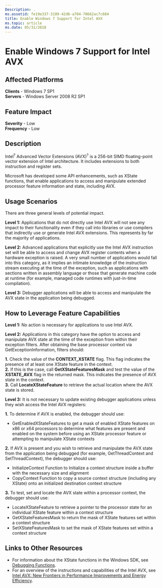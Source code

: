 ```yaml
---
Description: .
ms.assetid: fe19e337-3109-42d6-a704-70662ac7c684
title: Enable Windows 7 Support for Intel AVX
ms.topic: article
ms.date: 05/31/2018
---
```


# Enable Windows 7 Support for Intel AVX

## Affected Platforms

 **Clients** - Windows 7 SP1  
**Servers** - Windows Server 2008 R2 SP1  


## Feature Impact

 **Severity** - Low  
**Frequency** - Low  





## Description

Intel<sup>?</sup> Advanced Vector Extensions (AVX)<sup>?</sup> is a 256-bit SIMD floating-point vector extension of Intel architecture. It includes extensions to both instruction and register sets.

Microsoft has developed some API enhancements, such as XState functions, that enable applications to access and manipulate extended processor feature information and state, including AVX.

## Usage Scenarios

There are three general levels of potential impact.

**Level 1:** Applications that do not directly use Intel AVX will not see any impact to their functionality even if they call into libraries or use compilers that indirectly use or generate Intel AVX extensions. This represents by far the majority of applications.

**Level 2:** Advanced applications that explicitly use the Intel AVX instruction set will be able to access and change AVX register contents when a hardware exception is raised. A very small number of applications would fall into this category, as it implies an intimate knowledge of the instruction stream executing at the time of the exception, such as applications with sections written in assembly language or those that generate machine code at runtime (for example, managed code runtimes with just-in-time compilation).

**Level 3:** Debugger applications will be able to access and manipulate the AVX state in the application being debugged.

## How to Leverage Feature Capabilities

**Level 1:** No action is necessary for applications to use Intel AVX.

**Level 2:** Applications in this category have the option to access and manipulate AVX state at the time of the exception from within their exception filters. After obtaining the base processor context via GetExceptionInformation, filters should:

 **1.** Check the value of the **CONTEXT\_XSTATE** flag. This flag indicates the presence of at least one XState feature in the context.  
**2.** If this is the case, call **GetXStateFeaturesMask** and test the value of the **XSTATE\_AVX** flag in the returned mask. This indicates the presence of AVX state in the context.  
**3.** Call **LocateXStateFeature** to retrieve the actual location where the AVX state is stored.  

**Level 3:** It is not necessary to update existing debugger applications unless they wish access the Intel AVX registers:

**1.** To determine if AVX is enabled, the debugger should use:

-   GetEnabledXStateFeatures to get a mask of enabled XState features on x86 or x64 processors to determine what features are present and enabled on the system before using an XState processor feature or attempting to manipulate XState contexts

  
**2.** If AVX is present and you wish to retrieve and manipulate the AVX state from the application being debugged (for example, GetThreadContext and SetThreadContext), the debugger should use:

-   InitializeContext Function to Initialize a context structure inside a buffer with the necessary size and alignment
-   CopyContext Function to copy a source context structure (including any XState) onto an initialized destination context structure

  
**3.** To test, set and locate the AVX state within a processor context, the debugger should use:

-   LocateXStateFeature to retrieve a pointer to the processor state for an individual XState feature within a context structure
-   GetXStateFeaturesMask to return the mask of XState features set within a context structure
-   SetXStateFeaturesMask to set the mask of XState features set within a context structure

  


## Links to Other Resources

-   For information about the XState functions in the Windows SDK, see [Debugging Functions](../debug/debugging-functions.md).
-   For an overview of the instructions and capabilities of the Intel AVX, see [Intel AVX: New Frontiers in Performance Improvements and Energy Efficiency](https://software.intel.com/articles/intel-avx-new-frontiers-in-performance-improvements-and-energy-efficiency/).

 

 
